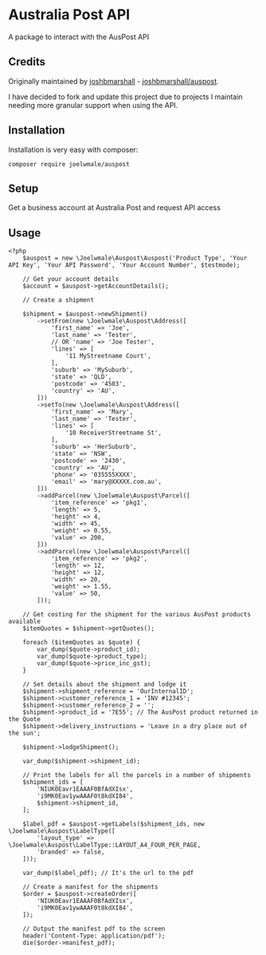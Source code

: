 # Australia Post API

A package to interact with the AusPost API

## Credits

Originally maintained by [joshbmarshall](https://github.com/joshbmarshall) - [joshbmarshall/auspost](https://github.com/joshbmarshall/auspost).

I have decided to fork and update this project due to projects I maintain needing more granular support when using the API. 

## Installation

Installation is very easy with composer:

    composer require joelwmale/auspost

## Setup

Get a business account at Australia Post and request API access

## Usage

```
<?php
	$auspost = new \Joelwmale\Auspost\Auspost('Product Type', 'Your API Key', 'Your API Password', 'Your Account Number', $testmode);

	// Get your account details
	$account = $auspost->getAccountDetails();

	// Create a shipment

	$shipment = $auspost->newShipment()
		->setFrom(new \Joelwmale\Auspost\Address([
			'first_name' => 'Joe',
			'last_name' => 'Tester',
			// OR 'name' => 'Joe Tester',
			'lines' => [
				'11 MyStreetname Court',
			],
			'suburb' => 'MySuburb',
			'state' => 'QLD',
			'postcode' => '4503',
			'country' => 'AU',
		]))
		->setTo(new \Joelwmale\Auspost\Address([
			'first_name' => 'Mary',
			'last_name' => 'Tester',
			'lines' => [
				'10 ReceiverStreetname St',
			],
			'suburb' => 'HerSuburb',
			'state' => 'NSW',
			'postcode' => '2430',
			'country' => 'AU',
			'phone' => '035555XXXX',
			'email' => 'mary@XXXXX.com.au',
		]))
		->addParcel(new \Joelwmale\Auspost\Parcel([
			'item_reference' => 'pkg1',
			'length' => 5,
			'height' => 4,
			'width' => 45,
			'weight' => 0.55,
			'value' => 200,
		]))
		->addParcel(new \Joelwmale\Auspost\Parcel([
			'item_reference' => 'pkg2',
			'length' => 12,
			'height' => 12,
			'width' => 20,
			'weight' => 1.55,
			'value' => 50,
		]));

	// Get costing for the shipment for the various AusPost products available
	$itemQuotes = $shipment->getQuotes();

	foreach ($itemQuotes as $quote) {
		var_dump($quote->product_id);
		var_dump($quote->product_type);
		var_dump($quote->price_inc_gst);
	}

	// Set details about the shipment and lodge it
	$shipment->shipment_reference = 'OurInternalID';
	$shipment->customer_reference_1 = 'INV #12345';
	$shipment->customer_reference_2 = '';
	$shipment->product_id = '7E55'; // The AusPost product returned in the Quote
	$shipment->delivery_instructions = 'Leave in a dry place out of the sun';

	$shipment->lodgeShipment();

	var_dump($shipment->shipment_id);

	// Print the labels for all the parcels in a number of shipments
	$shipment_ids = [
		'NIUK0Eavr1EAAAF0BfAdXIsx',
		'i9MK0Eav1ywAAAF0t8kdXI84',
		$shipment->shipment_id,
	];
	
	$label_pdf = $auspost->getLabels($shipment_ids, new \Joelwmale\Auspost\LabelType([
		'layout_type' => \Joelwmale\Auspost\LabelType::LAYOUT_A4_FOUR_PER_PAGE,
		'branded' => false,
	]));

	var_dump($label_pdf); // It's the url to the pdf

	// Create a manifest for the shipments
	$order = $auspost->createOrder([
		'NIUK0Eavr1EAAAF0BfAdXIsx',
		'i9MK0Eav1ywAAAF0t8kdXI84',
	]);

	// Output the manifest pdf to the screen
	header('Content-Type: application/pdf');
	die($order->manifest_pdf);
```
